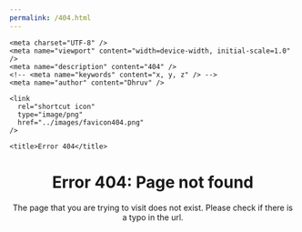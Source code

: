 ```yaml
---
permalink: /404.html
---
```

<!DOCTYPE html>

<html lang="en">
  <head>
    <link rel="stylesheet" href="../stylesheets/reset.css" />
    <link rel="stylesheet" href="../stylesheets/404.css" />

    <meta charset="UTF-8" />
    <meta name="viewport" content="width=device-width, initial-scale=1.0" />
    <meta name="description" content="404" />
    <!-- <meta name="keywords" content="x, y, z" /> -->
    <meta name="author" content="Dhruv" />

    <link
      rel="shortcut icon"
      type="image/png"
      href="../images/favicon404.png"
    />

    <title>Error 404</title>
  </head>
  <body>
    <center>
      <h1>Error 404: Page not found</h1>
      <div>
        <section>
          The page that you are trying to visit does not exist. Please check if
          there is a typo in the url.
        </section>
      </div>
    </center>
  </body>
</html>
